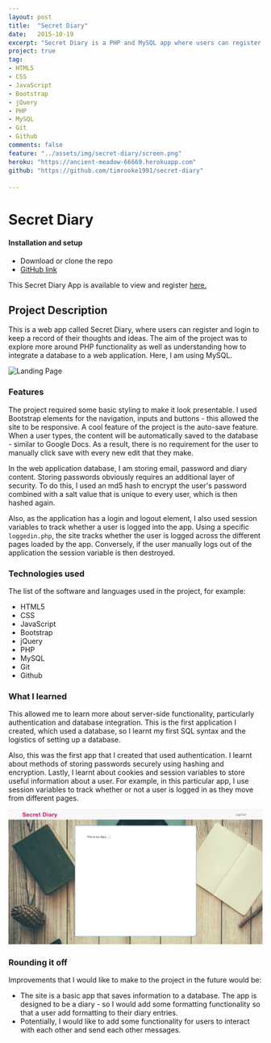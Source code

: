 ```yaml
---
layout: post
title:  "Secret Diary"
date:   2015-10-19
excerpt: "Secret Diary is a PHP and MySQL app where users can register and login to keep a record of their thoughts and ideas"
project: true
tag:
- HTML5
- CSS
- JavaScript
- Bootstrap
- jQuery
- PHP
- MySQL
- Git
- Github
comments: false
feature: "../assets/img/secret-diary/screen.png"
heroku: "https://ancient-meadow-66669.herokuapp.com"
github: "https://github.com/timrooke1991/secret-diary"

---
```


# Secret Diary

#### Installation and setup

- Download or clone the repo
- [GitHub link](https://github.com/timrooke1991/secret-diary)

This Secret Diary App is available to view and register [here.](https://immense-beach-64457.herokuapp.com/)

## Project Description

This is a web app called Secret Diary, where users can register and login to keep a record of their thoughts and ideas. The aim of the project was to explore more around PHP functionality as well as understanding how to integrate a database to a web application. Here, I am using MySQL.

![Landing Page](../assets/img/secret-diary/screen.png)   

### [](https://github.com/timrooke1991/secret-diary#features)Features

The project required some basic styling to make it look presentable. I used Bootstrap elements for the navigation, inputs and buttons - this allowed the site to be responsive. A cool feature of the project is the auto-save feature. When a user types, the content will be automatically saved to the database - similar to Google Docs. As a result, there is no requirement for the user to manually click save with every new edit that they make.

In the web application database, I am storing email, password and diary content. Storing passwords obviously requires an additional layer of security. To do this, I used an md5 hash to encrypt the user's password combined with a salt value that is unique to every user, which is then hashed again.

Also, as the application has a login and logout element, I also used session variables to track whether a user is logged into the app. Using a specific `loggedin.php`, the site tracks whether the user is logged across the different pages loaded by the app. Conversely, if the user manually logs out of the application the session variable is then destroyed.

### [](https://github.com/timrooke1991/secret-diary#technologies-used)Technologies used

The list of the software and languages used in the project, for example:

- HTML5
- CSS
- JavaScript
- Bootstrap
- jQuery
- PHP
- MySQL
- Git
- Github

### [](https://github.com/timrooke1991/secret-diary#challenges-faced)What I learned

This allowed me to learn more about server-side functionality, particularly authentication and database integration. This is the first application I created, which used a database, so I learnt my first SQL syntax and the logistics of setting up a database.

Also, this was the first app that I created that used authentication. I learnt about methods of storing passwords securely using hashing and encryption. Lastly, I learnt about cookies and session variables to store useful information about a user. For example, in this particular app, I use session variables to track whether or not a user is logged in as they move from different pages.

![Landing Page](../assets/img/secret-diary/writing.png)   

### [](https://github.com/timrooke1991/secret-diary#rounding-it-off)Rounding it off

Improvements that I would like to make to the project in the future would be:

- The site is a basic app that saves information to a database. The app is designed to be a diary - so I would add some formatting functionality so that a user add formatting to their diary entries.
- Potentially, I would like to add some functionality for users to interact with each other and send each other messages.
